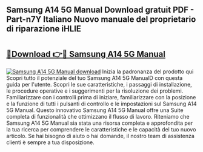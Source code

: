 ## Samsung A14 5G Manual Download gratuit PDF - Part-n7Y Italiano Nuovo manuale del proprietario di riparazione iHLlE

# <h2><a href="http://dfbry1.blite.top/?on=Samsung+A14+5G+Manual">🔗Download 👉🔴 Samsung A14 5G Manual</a></h2>

[![Samsung A14 5G Manual download](https://i.imgur.com/lujVjoI.png)](http://dfbry1.blite.top/?on=Samsung+A14+5G+Manual)
Inizia la padronanza del prodotto qui Scopri tutto il potenziale del tuo Samsung A14 5G ManualD con questa guida per l'utente. Scopri le sue caratteristiche, i passaggi di installazione, le procedure operative e i suggerimenti per la risoluzione dei problemi. Familiarizzare con i controlli prima di iniziare, familiarizzare con la posizione e la funzione di tutti i pulsanti di controllo e le impostazioni sul Samsung A14 5G Manual. Questo innovativo Samsung A14 5G Manual offre una Suite completa di funzionalità che ottimizzano il flusso di lavoro. Riteniamo che Samsung A14 5G Manual sia stata una risorsa completa e approfondita per la tua ricerca per comprendere le caratteristiche e le capacità del tuo nuovo articolo. Se hai bisogno di aiuto o hai domande, il nostro team di assistenza clienti è sempre a tua disposizione.
